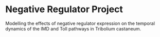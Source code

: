 # Negative Regulator Project
Modelling the effects of negative regulator expression on the temporal dynamics of the IMD and Toll pathways in Tribolium castaneum.
